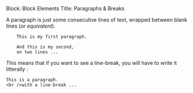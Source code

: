 Block: Block Elements
Title: Paragraphs & Breaks

A paragraph is just some consecutive lines of text, wrapped between blank lines (*or equivalent*).

        This is my first paragraph.

        And this is my second,
        on two lines ...

This means that if you want to see a line-break, you will have to write it litterally :

    This is a paragraph.
    <br />with a line-break ...
